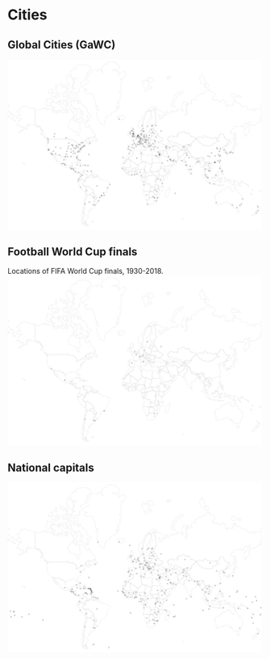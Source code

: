 # Cities

## Global Cities (GaWC)
![World map](./assets/GlobalCities.svg)

## Football World Cup finals

Locations of FIFA World Cup finals, 1930-2018.
![World map](./assets/FootballWorldCup.svg)
## National capitals
![World map](./assets/NationalCapitals.svg)
